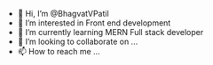 - 👋 Hi, I’m @BhagvatVPatil
- 👀 I’m interested in Front end development
- 🌱 I’m currently learning MERN Full stack developer
- 💞️ I’m looking to collaborate on ...
- 📫 How to reach me ...

<!---
BhagvatVPatil/BhagvatVPatil is a ✨ special ✨ repository because its `README.md` (this file) appears on your GitHub profile.
You can click the Preview link to take a look at your changes.
--->
